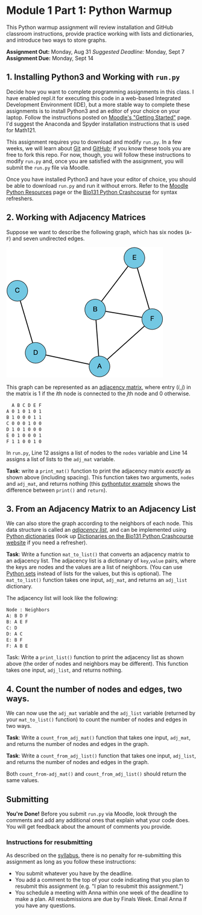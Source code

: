# Module 1 Part 1: Python Warmup

This Python warmup assignment will review installation and GitHub classroom instructions, provide practice working with lists and dictionaries, and introduce two ways to store graphs.

**Assignment Out:** Monday, Aug 31
_Suggested Deadline:_ Monday, Sept 7
**Assignment Due:** Monday, Sept 14

## 1. Installing Python3 and Working with `run.py`

Decide how you want to complete programming assignments in this class. I have enabled repl.it for executing this code in a web-based Integrated Development Environment (IDE), but a more stable way to complete these assignments is to install Python3 and an editor of your choice on your laptop.  Follow the instructions posted on [Moodle's "Getting Started"](https://moodle.reed.edu/course/view.php?id=3302&section=1) page.  I'd suggest the Anaconda and Spyder installation instructions that is used for Math121.  

This assignment requires you to download and modify `run.py`.  In a few weeks, we will learn about [Git](https://git-scm.com/) and [GitHub](https://github.com/); if you know these tools you are free to fork this repo.  For now, though, you will follow these instructions to modify `run.py` and, once you are satisfied with the assignment, you will submit the `run.py` file via Moodle.

Once you have installed Python3 and have your editor of choice, you should be able to download `run.py` and run it without errors.  Refer to the [Moodle Python Resources](https://moodle.reed.edu/mod/page/view.php?id=141006) page or the [Bio131 Python Crashcourse](https://annaritz.github.io/python-crashcourse/) for syntax refreshers.

## 2. Working with Adjacency Matrices

Suppose we want to describe the following graph, which has six nodes (`A`-`F`) and seven undirected edges.

![example graph](example-graph.png)

This graph can be represented as an [adjacency matrix](https://mathworld.wolfram.com/AdjacencyMatrix.html), where entry $(i,j)$ in the matrix is $1$ if the $i$th node is connected to the $j$th node and $0$ otherwise.

```
  A B C D E F
A 0 1 0 1 0 1
B 1 0 0 0 1 1
C 0 0 0 1 0 0
D 1 0 1 0 0 0
E 0 1 0 0 0 1
F 1 1 0 0 1 0
```

In `run.py`, Line 12 assigns a list of nodes to the `nodes` variable and Line 14 assigns a list of lists to the `adj_mat` variable.

**Task**: write a `print_mat()` function to print the adjacency matrix _exactly_ as shown above (including spacing).  This function takes two arguments, `nodes` and `adj_mat`, and returns nothing (this [pythontutor example](http://pythontutor.com/visualize.html#code=%23%20example%20from%20https%3A//www.reddit.com/r/learnpython/comments/8k7h3z/print_vs_return/%0A%0A%23%20define%20two%20functions%3A%20one%20prints%205%20and%20one%20returns%205.%0Adef%20print_5%28%29%3A%0A%20%20%20%20print%285%29%0A%20%20%20%20%0Adef%20return_5%28%29%3A%0A%20%20%20%20return%205%0A%0Ar1%20%3D%20print_5%28%29%0Aprint%28'print_5%28%29%20returns',r1%29%0A%0Ar2%20%3D%20return_5%28%29%0Aprint%28'return_5%28%29%20returns',r2%29%0A%0Aprint%28'%22print%28%29%22%20is%20a%20function,%20but%20%22return%22%20returns%20the%20value.'%29%0A&cumulative=false&curInstr=12&heapPrimitives=nevernest&mode=display&origin=opt-frontend.js&py=3&rawInputLstJSON=%5B%5D&textReferences=false) shows the difference between `print()` and `return`).

## 3. From an Adjacency Matrix to an Adjacency List

We can also store the graph according to the neighbors of each node.  This data structure is called an [_adjacency list_](https://en.wikipedia.org/wiki/Adjacency_list), and can be implemented using [Python dictionaries](https://docs.python.org/3/library/stdtypes.html#mapping-types-dict) (look up [Dictionaries on the Bio131 Python Crashcourse website](https://annaritz.github.io/python-crashcourse/) if you need a refresher).

**Task**: Write a function `mat_to_list()` that converts an adjacency matrix to an adjacency list. The adjacency list is a dictionary of `key`,`value` pairs, where the keys are nodes and the values are a list of neighbors. (You can use [Python sets](https://docs.python.org/3/tutorial/datastructures.html#sets) instead of lists for the values, but this is optional).  The `mat_to_list()` function takes one input, `adj_mat`, and returns an `adj_list` dictionary.

The adjacency list will look like the following:

```
Node : Neighbors
A: B D F
B: A E F
C: D
D: A C
E: B F
F: A B E
```

Task: Write a `print_list()` function to print the adjacency list as shown above (the order of nodes and neighbors may be different). This function takes one input, `adj_list`, and returns nothing.

## 4. Count the number of nodes and edges, two ways.

We can now use the `adj_mat` variable and the `adj_list` variable (returned by your `mat_to_list()` function) to count the number of nodes and edges in two ways.  

**Task**: Write a `count_from_adj_mat()` function that takes one input, `adj_mat`, and returns the number of nodes and edges in the graph.

**Task**: Write a `count_from_adj_list()` function that takes one input, `adj_list`, and returns the number of nodes and edges in the graph.

Both `count_from-adj_mat()` and `count_from_adj_list()` should return the same values.  

## Submitting

**You're Done!** Before you submit `run.py` via Moodle, look through the comments and add any additional ones that explain what your code does.  You will get feedback about the amount of comments you provide.

### Instructions for resubmitting

As described on the [syllabus](https://www.reed.edu/biology/courses/bio331/files/syllabus.pdf), there is no penalty for re-submitting this assignment as long as you follow these instructions:
- You submit whatever you have by the deadline.
- You add a comment to the top of your code indicating that you plan to resubmit this assignment (e.g. "I plan to resubmit this assignment.")
- You schedule a meeting with Anna within one week of the deadline to make a plan.
All resubmissions are due by Finals Week. Email Anna if you have any questions.
